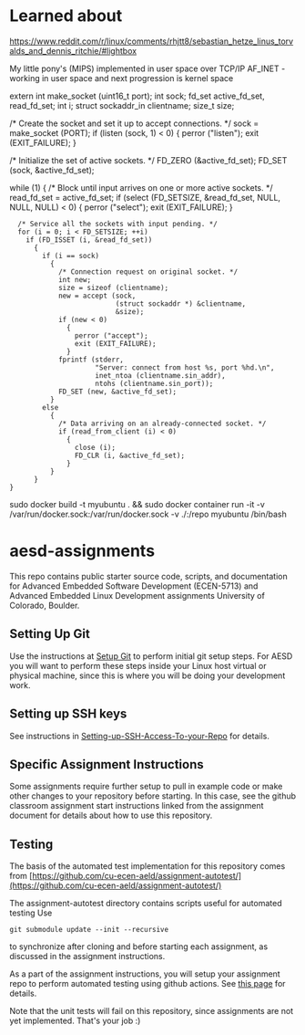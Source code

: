 # Learned about 

https://www.reddit.com/r/linux/comments/rhjtt8/sebastian_hetze_linus_torvalds_and_dennis_ritchie/#lightbox

My little pony's (MIPS) implemented in user space over TCP/IP AF_INET - working in user space and next progression is kernel space

  extern int make_socket (uint16_t port);
  int sock;
  fd_set active_fd_set, read_fd_set;
  int i;
  struct sockaddr_in clientname;
  size_t size;

  /* Create the socket and set it up to accept connections. */
  sock = make_socket (PORT);
  if (listen (sock, 1) < 0)
    {
      perror ("listen");
      exit (EXIT_FAILURE);
    }

  /* Initialize the set of active sockets. */
  FD_ZERO (&active_fd_set);
  FD_SET (sock, &active_fd_set);

  while (1)
    {
      /* Block until input arrives on one or more active sockets. */
      read_fd_set = active_fd_set;
      if (select (FD_SETSIZE, &read_fd_set, NULL, NULL, NULL) < 0)
        {
          perror ("select");
          exit (EXIT_FAILURE);
        }

      /* Service all the sockets with input pending. */
      for (i = 0; i < FD_SETSIZE; ++i)
        if (FD_ISSET (i, &read_fd_set))
          {
            if (i == sock)
              {
                /* Connection request on original socket. */
                int new;
                size = sizeof (clientname);
                new = accept (sock,
                              (struct sockaddr *) &clientname,
                              &size);
                if (new < 0)
                  {
                    perror ("accept");
                    exit (EXIT_FAILURE);
                  }
                fprintf (stderr,
                         "Server: connect from host %s, port %hd.\n",
                         inet_ntoa (clientname.sin_addr),
                         ntohs (clientname.sin_port));
                FD_SET (new, &active_fd_set);
              }
            else
              {
                /* Data arriving on an already-connected socket. */
                if (read_from_client (i) < 0)
                  {
                    close (i);
                    FD_CLR (i, &active_fd_set);
                  }
              }
          }
    }

sudo docker build -t myubuntu . && sudo docker container run -it -v /var/run/docker.sock:/var/run/docker.sock -v ./:/repo myubuntu /bin/bash

# aesd-assignments
This repo contains public starter source code, scripts, and documentation for Advanced Embedded Software Development (ECEN-5713) and Advanced Embedded Linux Development assignments University of Colorado, Boulder.

## Setting Up Git

Use the instructions at [Setup Git](https://help.github.com/en/articles/set-up-git) to perform initial git setup steps. For AESD you will want to perform these steps inside your Linux host virtual or physical machine, since this is where you will be doing your development work.

## Setting up SSH keys

See instructions in [Setting-up-SSH-Access-To-your-Repo](https://github.com/cu-ecen-aeld/aesd-assignments/wiki/Setting-up-SSH-Access-To-your-Repo) for details.

## Specific Assignment Instructions

Some assignments require further setup to pull in example code or make other changes to your repository before starting.  In this case, see the github classroom assignment start instructions linked from the assignment document for details about how to use this repository.

## Testing

The basis of the automated test implementation for this repository comes from [https://github.com/cu-ecen-aeld/assignment-autotest/](https://github.com/cu-ecen-aeld/assignment-autotest/)

The assignment-autotest directory contains scripts useful for automated testing  Use
```
git submodule update --init --recursive
```
to synchronize after cloning and before starting each assignment, as discussed in the assignment instructions.

As a part of the assignment instructions, you will setup your assignment repo to perform automated testing using github actions.  See [this page](https://github.com/cu-ecen-aeld/aesd-assignments/wiki/Setting-up-Github-Actions) for details.

Note that the unit tests will fail on this repository, since assignments are not yet implemented.  That's your job :) 

